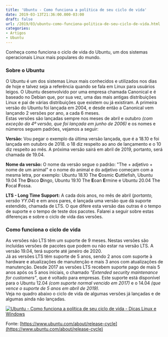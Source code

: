```yaml
---
title: 'Ubuntu - Como funciona a política de seu ciclo de vida'
date: 2019-03-13T21:36:00.000-03:00
draft: false
url: /2019/03/ubuntu-como-funciona-politica-de-seu-ciclo-de-vida.html
categories:
- Artigos
- Ubuntu
---
```



Conheça como funciona o ciclo de vida do Ubuntu, um dos sistemas operacionais Linux mais populares do mundo.

 

### Sobre o Ubuntu

  
O Ubuntu é um dos sistemas Linux mais conhecidos e utilizados nos dias de hoje e talvez seja a referência quando se fala em Linux para usuários leigos. O Ubuntu desenvolvido por uma empresa chamada Canonical e é baseado no Debian que, por sua vez, uma das mais antigas distribuições Linux e pai de várias distribuições que existem ou já existiram. A primeira versão do Ubuntu foi lançada em 2004, e desde então a Canonical vem lançando 2 versões por ano, a cada 6 meses.  
Estas versões são lançadas sempre nos meses de abril e outubro _(com exceção da 4º versão, que foi lançada em junho de 2006)_ e os nomes e números seguem padrões, vejamos a seguir:  
  
**Versão:** Vou pegar o exemplo da última versão lançada, que é a 18.10 e foi lançada em outubro de 2018. o 18 diz respeito ao ano de lançamento e o 10 diz respeito ao mês. A próxima versão sairá em abril de 2019, portanto, será chamada de 19.04.  
  
**Nome da versão:** O nome da versão segue o padrão: "The + adjetivo + nome de um animal" e o nome do animal e do adjetivo começam com a mesma letra, por exemplo: Ubuntu 18.10 The **C**osmic **C**uttlefish, Ubuntu 19.04 The **D**isco **D**ingo, Ubuntu 19.10 The **E**oan **E**rmine e Ubuntu 20.04 The **F**ocal **F**ossa.  
  
**LTS - Long Time Support:** A cada dois anos, no mês de abril (_portanto, versão YY.04_) e em anos pares, é lançada uma versão que dá suporte estendido, chamada de LTS. O que difere esta versão das outras é o tempo de suporte e o tempo de teste dos pacotes. Falarei a seguir sobre estas diferenças e sobre o ciclo de vida das versões.  
  

### Como funciona o ciclo de vida

  
As versões não LTS têm um suporte de 9 meses. Nestas versões são incluídas versões de pacotes que podem ou não estar na versão LTS. A versão 19.04, terá suporte até janeiro de 2020.  
Já as versões LTS têm suporte de 5 anos, sendo 2 anos com suporte à hardware e atualizações de manutenção e mais 3 anos com atualizações de manutenção. Desde 2017 as versões LTS recebem suporte pago de mais 5 anos após os 5 anos iniciais, o chamado _"Extended security maintenance for customers"_, que é voltado para empresas. Este suporte está disponível para o Ubuntu 12.04 _(com suporte normal vencido em 2017)_ e o 14.04 _(que vence o suporte de 5 anos em abril de 2019)._  
Veja no quadro abaixo o ciclo de vida de algumas versões já lançadas e de algumas ainda não lançadas.  
  
[![Ubuntu - Como funciona a política de seu ciclo de vida - Dicas Linux e Windows](https://2.bp.blogspot.com/-eRqRNuhLfzo/XkNxdYdakRI/AAAAAAAAN2Q/9Gy0z2PH6Y8SegvBs4H-u3fiav8hbc3hQCNcBGAsYHQ/s640/Ubuntu_Cicle.png "Ubuntu - Como funciona a política de seu ciclo de vida - Dicas Linux e Windows")](https://2.bp.blogspot.com/-eRqRNuhLfzo/XkNxdYdakRI/AAAAAAAAN2Q/9Gy0z2PH6Y8SegvBs4H-u3fiav8hbc3hQCNcBGAsYHQ/s1600/Ubuntu_Cicle.png)  
  
Fonte: [https://www.ubuntu.com/about/release-cycle](https://www.ubuntu.com/about/release-cycle)
